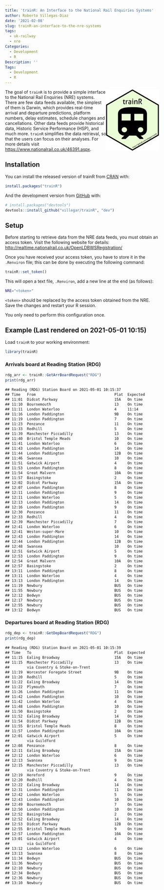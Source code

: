 ```yaml
---
title: 'trainR: An Interface to the National Rail Enquiries Systems'
author: Roberto Villegas-Diaz
date: '2021-02-08'
slug: trainR-an-interface-to-the-nre-systems
tags:
  - uk-railway
  - nre
Categories:
  - Development
  - R
Description: ''
Tags:
  - Development
  - R
---
```


<img src="https://raw.githubusercontent.com/villegar/trainR/main/inst/images/logo.png" alt="logo" align="right" height=200px/>

The goal of `trainR` is to provide a simple interface to the 
National Rail Enquiries (NRE) systems. There are few data feeds 
available, the simplest of them is Darwin, which provides real-time 
arrival and departure predictions, platform numbers, delay estimates, 
schedule changes and cancellations. Other data feeds provide historical 
data, Historic Service Performance (HSP), and much more. `trainR` 
simplifies the data retrieval, so that the users can focus on their 
analyses. For more details visit 
https://www.nationalrail.co.uk/46391.aspx.

## Installation

You can install the released version of trainR from [CRAN](https://CRAN.R-project.org) with:

``` r
install.packages("trainR")
```

And the development version from [GitHub](https://github.com/) with:

``` r
# install.packages("devtools")
devtools::install_github("villegar/trainR", "dev")
```

## Setup
Before starting to retrieve data from the NRE data feeds, you must obtain an access token. 
Visit the following website for details: http://realtime.nationalrail.co.uk/OpenLDBWSRegistration/

Once you have received your access token, you have to store it in the `.Renviron` file; this can be 
done by executing the following command:


```r
trainR::set_token()
```

This will open a text file, `.Renviron`, add a new line at the end (as follows):

```bash
NRE="<token>"
```

`<token>` should be replaced by the access token obtained from the NRE. Save the changes and restart 
your R session.

You only need to perform this configuration once.

## Example (Last rendered on 2021-05-01 10:15)

Load `trainR` to your working environment:

```r
library(trainR)
```

### Arrivals board at Reading Station (RDG)


```r
rdg_arr <- trainR::GetArrBoardRequest("RDG")
print(rdg_arr)
```

```
## Reading (RDG) Station Board on 2021-05-01 10:15:37
## Time   From                                    Plat  Expected
## 11:01  Didcot Parkway                          15A   On time
## 11:10  Bournemouth                             13    On time
## 11:11  London Waterloo                         4     11:14
## 11:16  London Paddington                       9B    On time
## 11:19  London Paddington                       7     On time
## 11:23  Penzance                                11    On time
## 11:33  Redhill                                 5     On time
## 11:39  Manchester Piccadilly                   13    On time
## 11:40  Bristol Temple Meads                    10    On time
## 11:41  London Waterloo                         6     On time
## 11:43  London Paddington                       14    On time
## 11:44  London Paddington                       12B   On time
## 11:46  Swansea                                 10    On time
## 11:51  Gatwick Airport                         4     On time
## 11:53  London Paddington                       8     On time
## 11:54  Great Malvern                           10A   On time
## 11:57  Basingstoke                             2     On time
## 12:02  Didcot Parkway                          15A   On time
## 12:07  London Paddington                       8     On time
## 12:11  London Paddington                       9     On time
## 12:11  London Waterloo                         5     On time
## 12:13  London Paddington                       14    On time
## 12:16  London Paddington                       9     On time
## 12:30  Penzance                                11    On time
## 12:33  Redhill                                 4     On time
## 12:39  Manchester Piccadilly                   7     On time
## 12:41  London Waterloo                         6     On time
## 12:41  Weston-super-Mare                       10    On time
## 12:43  London Paddington                       14    On time
## 12:44  London Paddington                       12B   On time
## 12:48  Swansea                                 10    On time
## 12:51  Gatwick Airport                         5     On time
## 12:53  London Paddington                       9     On time
## 12:54  Great Malvern                           10A   On time
## 12:57  Basingstoke                             2     On time
## 13:11  London Paddington                       8     On time
## 13:11  London Waterloo                         4     On time
## 13:13  London Paddington                       14    On time
## 11:19  Newbury                                 BUS   On time
## 11:55  Newbury                                 BUS   On time
## 12:12  Bedwyn                                  BUS   On time
## 12:17  Newbury                                 BUS   On time
## 12:55  Newbury                                 BUS   On time
## 13:12  Bedwyn                                  BUS   On time
```

### Departures board at Reading Station (RDG)


```r
rdg_dep <- trainR::GetDepBoardRequest("RDG")
print(rdg_dep)
```

```
## Reading (RDG) Station Board on 2021-05-01 10:15:39
## Time   To                                      Plat  Expected
## 11:15  Ealing Broadway                         15A   On time
## 11:15  Manchester Piccadilly                   13    On time
##        via Coventry & Stoke-on-Trent           
## 11:19  Worcester Foregate Street               9B    On time
## 11:20  Redhill                                 5     On time
## 11:22  Ealing Broadway                         14    On time
## 11:22  Plymouth                                7     On time
## 11:26  London Paddington                       11    On time
## 11:42  London Paddington                       10    On time
## 11:42  London Waterloo                         4     On time
## 11:48  London Paddington                       10    On time
## 11:50  Basingstoke                             2     On time
## 11:52  Ealing Broadway                         14    On time
## 11:54  Didcot Parkway                          12B   On time
## 11:55  Bristol Temple Meads                    8     On time
## 11:57  London Paddington                       10A   On time
## 12:01  Gatwick Airport                         5     On time
##        via Guildford                           
## 12:08  Penzance                                8     On time
## 12:11  Ealing Broadway                         15A   On time
## 12:12  London Waterloo                         6     On time
## 12:13  Swansea                                 9     On time
## 12:15  Manchester Piccadilly                   13    On time
##        via Coventry & Stoke-on-Trent           
## 12:19  Hereford                                9     On time
## 12:20  Redhill                                 4     On time
## 12:22  Ealing Broadway                         14    On time
## 12:31  London Paddington                       11    On time
## 12:42  London Waterloo                         5     On time
## 12:43  London Paddington                       10    On time
## 12:49  Bournemouth                             7     On time
## 12:50  London Paddington                       10    On time
## 12:52  Basingstoke                             2     On time
## 12:52  Ealing Broadway                         14    On time
## 12:53  Didcot Parkway                          12B   On time
## 12:55  Bristol Temple Meads                    9     On time
## 12:57  London Paddington                       10A   On time
## 13:01  Gatwick Airport                         4     On time
##        via Guildford                           
## 13:12  London Waterloo                         6     On time
## 13:13  Swansea                                 8     On time
## 11:34  Bedwyn                                  BUS   On time
## 11:36  Newbury                                 BUS   On time
## 12:10  Newbury                                 BUS   On time
## 12:34  Bedwyn                                  BUS   On time
## 12:36  Newbury                                 BUS   On time
## 13:10  Newbury                                 BUS   On time
```

